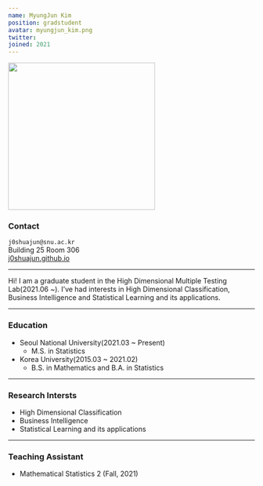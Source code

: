 ```yaml
---
name: MyungJun Kim
position: gradstudent
avatar: myungjun_kim.png
twitter:
joined: 2021
---
```


<img width="300" src="{{site.baseurl}}/images/people/{{page.avatar}}" data-action="zoom">

### Contact

<i class="fa fa-envelope-o"></i>  `j0shuajun@snu.ac.kr`<br>
<i class="fa fa-building"></i> Building 25 Room 306 <br>
<i class="fa fa-bar-chart"></i> [j0shuajun.github.io](http://j0shuajun.github.io)

<hr>

Hi! I am a graduate student in the High Dimensional Multiple Testing Lab(2021.06 ~). I’ve had interests in High Dimensional Classification, Business Intelligence and Statistical Learning and its applications.

<hr>

### Education

* Seoul National University(2021.03 ~ Present)
    - M.S. in Statistics
* Korea University(2015.03 ~ 2021.02)
    - B.S. in Mathematics and B.A. in Statistics

<hr>

### Research Intersts

* High Dimensional Classification
* Business Intelligence
* Statistical Learning and its applications

<hr>

### Teaching Assistant

* Mathematical Statistics 2 (Fall, 2021)